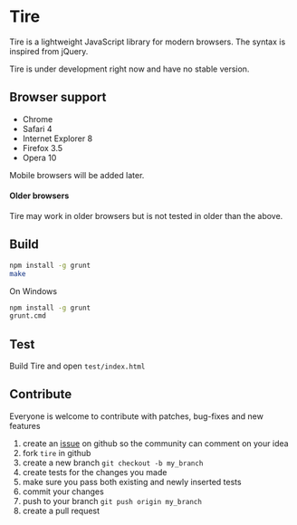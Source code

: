 # Tire

Tire is a lightweight JavaScript library for modern browsers. The syntax is inspired from jQuery.

Tire is under development right now and have no stable version.

## Browser support 

* Chrome
* Safari 4
* Internet Explorer 8
* Firefox 3.5
* Opera 10

Mobile browsers will be added later.

#### Older browsers

Tire may work in older browsers but is not tested in older than the above.

## Build

```sh
npm install -g grunt
make
```

On Windows
  
```sh
npm install -g grunt
grunt.cmd
```

## Test

  Build Tire and open `test/index.html`
  
## Contribute

Everyone is welcome to contribute with patches, bug-fixes and new features

1. create an [issue](https://github.com/Frozzare/tire/issues) on github so the community can comment on your idea
2. fork `tire` in github
3. create a new branch `git checkout -b my_branch`
4. create tests for the changes you made
5. make sure you pass both existing and newly inserted tests
6. commit your changes
7. push to your branch `git push origin my_branch`
8. create a pull request